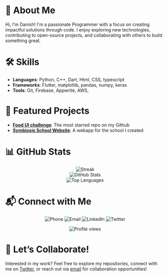 # 👋 About Me
Hi, I'm Danish! I'm a passionate Programmer with a focus on creating impactful solutions through code. I enjoy exploring new technologies, contributing to open-source projects, and collaborating with others to build something great.

# 🛠️ Skills
- **Languages**: Python, C++, Dart, Html, CSS, typescript
- **Frameworks**: Flutter, matplotlib, pandas, numpy, keras
- **Tools**: Git, Firebase, Appwrite, AWS, 

# 🚀 Featured Projects
- **[Food UI challenge]([https://github.com/BigAchiever/project-repo](https://github.com/BigAchiever/Food-UI-Challenge))**: The most starred repo on my Github 
- **[Symbiosis School Website]([https://github.com/BigAchiever/project-repo](https://github.com/BigAchiever/Symbiosis-School-Website))**: A webapp for the school I created

# 📊 GitHub Stats
<div align="center">
  <img src="https://github-readme-streak-stats.herokuapp.com/?user=BigAchiever&theme=midnight-purple&hide_border=true" alt="Streak" />
</div>
<div align="center">
  <img src="https://github-readme-stats.vercel.app/api?username=BigAchiever&show_icons=true&theme=midnight-purple&hide_border=true" alt="GitHub Stats" />  
</div>
<div align="center">
  <img src="https://github-readme-stats.vercel.app/api/top-langs/?username=BigAchiever&layout=compact&theme=midnight-purple&hide_border=true" alt="Top Languages" />
</div>

# 📬 Connect with Me
<p align="center">
  <a href="tel:+919424998906" style="text-decoration:none;">
    <img src="https://img.shields.io/badge/Phone-9424998906-blue?style=for-the-badge&logo=phone&logoColor=white" alt="Phone">
  </a>
  <a href="mailto:danishali9575@gmail.com" style="text-decoration:none;">
    <img src="https://img.shields.io/badge/Email-danishali9575%40gmail.com-red?style=for-the-badge&logo=gmail&logoColor=white" alt="Email">
  </a>
  <a href="https://linkedin.com/in/yourprofile" style="text-decoration:none;">
    <img src="https://img.shields.io/badge/LinkedIn-YourProfile-0e76a8?style=for-the-badge&logo=linkedin&logoColor=white" alt="LinkedIn">
  </a>
  <a href="https://twitter.com/yourprofile" style="text-decoration:none;">
    <img src="https://img.shields.io/badge/Twitter-YourProfile-1DA1F2?style=for-the-badge&logo=twitter&logoColor=white" alt="Twitter">
  </a>
</p>

<p align="center">
  <img src="https://komarev.com/ghpvc/?username=BigAchiever&label=Profile%20views&color=0e75b6&style=flat" alt="Profile views" />
</p>

# 🤝 Let’s Collaborate!
Interested in my work? Feel free to explore my repositories, connect with me on [Twitter](https://twitter.com/), or reach out via [email](mailto:danishali9575@gmail.com) for collaboration opportunities!
